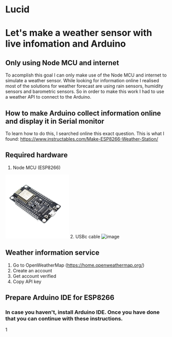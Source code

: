 # Lucid
# Let's make a weather sensor with live infomation and Arduino
## Only using Node MCU and internet
To acomplish this goal I can only make use of the Node MCU and internet to simulate a weather sensor.
While looking for information online I realised most of the solutions for weather forecast are using rain sensors, humidity sensors and barometric sensors.
So in order to make this work I had to use a weather API to connect to the Arduino.

## How to make Arduino collect information online and display it in Serial monitor
To learn how to do this, I searched online this exact question. This is what I found:
https://www.instructables.com/Make-ESP8266-Weather-Station/

## Required hardware
1. Node MCU (ESP8266)
<img width="198" alt=image src="https://github.com/Nikolai05/IoT3/blob/main/NodeMcu.jpg">
2. USBc cable
<img width="198" alt=image src="https://github.com/Nikolai05/IoT3/blob/main/usbc.avif">

## Weather information service
1. Go to OpenWeatherMap (https://home.openweathermap.org/)
2. Create an account
3. Get account verified
4. Copy API key

## Prepare Arduino IDE for ESP8266
### In case you haven't, install Arduino IDE. Once you have done that you can continue with these instructions.
1


 
